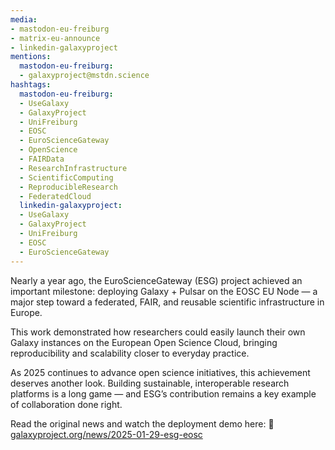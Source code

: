 ```yaml
---
media:
- mastodon-eu-freiburg
- matrix-eu-announce
- linkedin-galaxyproject
mentions:
  mastodon-eu-freiburg:
  - galaxyproject@mstdn.science
hashtags:
  mastodon-eu-freiburg:
  - UseGalaxy
  - GalaxyProject
  - UniFreiburg
  - EOSC
  - EuroScienceGateway
  - OpenScience
  - FAIRData
  - ResearchInfrastructure
  - ScientificComputing
  - ReproducibleResearch
  - FederatedCloud
  linkedin-galaxyproject:
  - UseGalaxy
  - GalaxyProject
  - UniFreiburg
  - EOSC
  - EuroScienceGateway
---
```

Nearly a year ago, the EuroScienceGateway (ESG) project achieved an important milestone: deploying Galaxy + Pulsar on the EOSC EU Node — a major step toward a federated, FAIR, and reusable scientific infrastructure in Europe.

This work demonstrated how researchers could easily launch their own Galaxy instances on the European Open Science Cloud, bringing reproducibility and scalability closer to everyday practice.

As 2025 continues to advance open science initiatives, this achievement deserves another look. Building sustainable, interoperable research platforms is a long game — and ESG’s contribution remains a key example of collaboration done right.

Read the original news and watch the deployment demo here:
🔗 [galaxyproject.org/news/2025-01-29-esg-eosc](https://galaxyproject.org/news/2025-01-29-esg-eosc/)